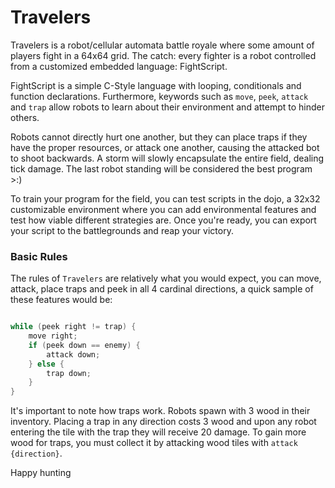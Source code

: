 # Travelers

Travelers is a robot/cellular automata battle royale where some amount of players fight in a 64x64 grid. The catch: every fighter is a robot controlled from a customized embedded language: FightScript. 

FightScript is a simple C-Style language with looping, conditionals and function declarations. Furthermore, keywords such as `move`, `peek`, `attack` and `trap` allow robots to learn about their environment and attempt to hinder others. 

Robots cannot directly hurt one another, but they can place traps if they have the proper resources, or attack one another, causing the attacked bot to shoot backwards. A storm will slowly encapsulate the entire field, dealing tick damage. The last robot standing will be considered the best program >:)

To train your program for the field, you can test scripts in the dojo, a 32x32 customizable environment where you can add environmental features and test how viable different strategies are. Once you're ready, you can export your script to the battlegrounds and reap your victory.

### Basic Rules

The rules of `Travelers` are relatively what you would expect, you can move, attack, place traps and peek in all 4 cardinal directions, a quick sample of these features would be:

```c

while (peek right != trap) {
    move right;
    if (peek down == enemy) {
        attack down;
    } else {
        trap down;
    }
}
```

It's important to note how traps work. Robots spawn with 3 wood in their inventory. Placing a trap in any direction costs 3 wood and upon any robot entering the tile with the trap they will receive 20 damage. To gain more wood for traps, you must collect it by attacking wood tiles with `attack {direction}`.

Happy hunting

